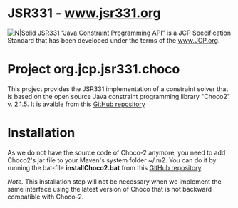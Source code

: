 # JSR331 - www.jsr331.org    
[![N|Solid](https://jsr331.files.wordpress.com/2013/05/jcp.jpg)](http://jcp.org/en/jsr/detail?id=331)
[JSR331 “Java Constraint Programming API”](http://jsr331.org) is a JCP Specification Standard that has been developed under the terms of the www.JCP.org. 

# Project org.jcp.jsr331.choco
This project provides the JSR331 implementation of a constraint solver that is based on the open source Java constraint programming library "Choco2" v. 2.1.5. It is avaible from this [GitHub repository](https://github.com/OpenRulesSupport/jsr331/tree/master/org.jcp.jsr331.choco) 

# Installation
As we do not have the source code of Choco-2 anymore, you need to add Choco2's jar file to your Maven's system folder ~/.m2. You can do it by running the bat-file **installChoco2.bat** from this [GitHub repository](https://github.com/OpenRulesSupport/jsr331/tree/master/org.jcp.jsr331.choco/lib). 

*Note.* This installation step will not be necessary when we implement the same interface using the latest version of Choco that is not backward compatible with Choco-2.


